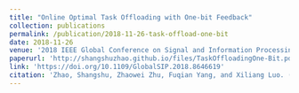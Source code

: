 ```yaml
---
title: "Online Optimal Task Offloading with One-bit Feedback"
collection: publications
permalink: /publication/2018-11-26-task-offload-one-bit
date: 2018-11-26
venue: '2018 IEEE Global Conference on Signal and Information Processing (GlobalSIP)'
paperurl: 'http://shangshuzhao.github.io/files/TaskOffloadingOne-Bit.pdf'
link: 'https://doi.org/10.1109/GlobalSIP.2018.8646619'
citation: 'Zhao, Shangshu, Zhaowei Zhu, Fuqian Yang, and Xiliang Luo. (2018). &quot;Online Optimal Task Offloading with One-bit Feedback.&quot; <i>2018 IEEE Global Conference on Signal and Information Processing (GlobalSIP)</i>. IEEE, 2018.'
---
```

